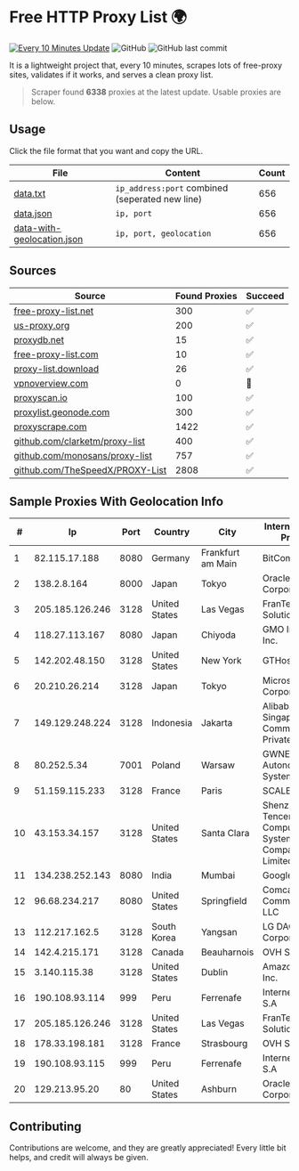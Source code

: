 
# Free HTTP Proxy List 🌍

[![Every 10 Minutes Update](https://github.com/mertguvencli/http-proxy-list/actions/workflows/main.yml/badge.svg?branch=main)](https://github.com/mertguvencli/http-proxy-list/actions/workflows/main.yml)
![GitHub](https://img.shields.io/github/license/mertguvencli/http-proxy-list)
![GitHub last commit](https://img.shields.io/github/last-commit/mertguvencli/http-proxy-list)

It is a lightweight project that, every 10 minutes, scrapes lots of free-proxy sites, validates if it works, and serves a clean proxy list.


> Scraper found **6338** proxies at the latest update. Usable proxies are below.

## Usage

Click the file format that you want and copy the URL.


|File|Content|Count|
|----|-------|-----|
|[data.txt](https://raw.githubusercontent.com/mertguvencli/http-proxy-list/main/proxy-list/data.txt)|`ip_address:port` combined (seperated new line)|656|
|[data.json](https://raw.githubusercontent.com/mertguvencli/http-proxy-list/main/proxy-list/data.json)|`ip, port`|656|
|[data-with-geolocation.json](https://raw.githubusercontent.com/mertguvencli/http-proxy-list/main/proxy-list/data-with-geolocation.json)|`ip, port, geolocation`|656|

## Sources

|Source|Found Proxies|Succeed|
|------|-------------|-------|
|[free-proxy-list.net](https://free-proxy-list.net)|300|✅|
|[us-proxy.org](https://www.us-proxy.org)|200|✅|
|[proxydb.net](http://proxydb.net)|15|✅|
|[free-proxy-list.com](https://free-proxy-list.com/?page=&port=&type%5B%5D=http&type%5B%5D=https&up_time=0&search=Search)|10|✅|
|[proxy-list.download](https://www.proxy-list.download/HTTP)|26|✅|
|[vpnoverview.com](https://vpnoverview.com/privacy/anonymous-browsing/free-proxy-servers)|0|🚫|
|[proxyscan.io](https://www.proxyscan.io)|100|✅|
|[proxylist.geonode.com](https://proxylist.geonode.com/api/proxy-list?limit=300&page=1&sort_by=lastChecked&sort_type=desc&protocols=http,https)|300|✅|
|[proxyscrape.com](https://api.proxyscrape.com/v2/?request=displayproxies&protocol=http&timeout=10000&country=all&ssl=all&anonymity=all)|1422|✅|
|[github.com/clarketm/proxy-list](https://raw.githubusercontent.com/clarketm/proxy-list/master/proxy-list-raw.txt)|400|✅|
|[github.com/monosans/proxy-list](https://raw.githubusercontent.com/monosans/proxy-list/main/proxies/http.txt)|757|✅|
|[github.com/TheSpeedX/PROXY-List](https://raw.githubusercontent.com/TheSpeedX/PROXY-List/master/http.txt)|2808|✅|


## Sample Proxies With Geolocation Info

|#|Ip|Port|Country|City|Internet Service Provider|
|-|--|----|-------|----|-------------------------|
|1|82.115.17.188|8080|Germany|Frankfurt am Main|BitCommand LLC|
|2|138.2.8.164|8000|Japan|Tokyo|Oracle Corporation|
|3|205.185.126.246|3128|United States|Las Vegas|FranTech Solutions|
|4|118.27.113.167|8080|Japan|Chiyoda|GMO Internet, Inc.|
|5|142.202.48.150|3128|United States|New York|GTHost|
|6|20.210.26.214|3128|Japan|Tokyo|Microsoft Corporation|
|7|149.129.248.224|3128|Indonesia|Jakarta|Alibaba.com Singapore E-Commerce Private Limited|
|8|80.252.5.34|7001|Poland|Warsaw|GWNET Autonomus System|
|9|51.159.115.233|3128|France|Paris|SCALEWAY|
|10|43.153.34.157|3128|United States|Santa Clara|Shenzhen Tencent Computer Systems Company Limited|
|11|134.238.252.143|8080|India|Mumbai|Google LLC|
|12|96.68.234.217|8080|United States|Springfield|Comcast Cable Communications, LLC|
|13|112.217.162.5|3128|South Korea|Yangsan|LG DACOM Corporation|
|14|142.4.215.171|3128|Canada|Beauharnois|OVH SAS|
|15|3.140.115.38|3128|United States|Dublin|Amazon.com, Inc.|
|16|190.108.93.114|999|Peru|Ferrenafe|Internexa Peru S.A|
|17|205.185.126.246|3128|United States|Las Vegas|FranTech Solutions|
|18|178.33.198.181|3128|France|Strasbourg|OVH SAS|
|19|190.108.93.115|999|Peru|Ferrenafe|Internexa Peru S.A|
|20|129.213.95.20|80|United States|Ashburn|Oracle Corporation|



## Contributing

Contributions are welcome, and they are greatly appreciated! Every
little bit helps, and credit will always be given.

